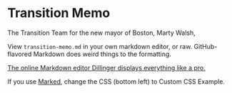 # Transition Memo

The Transition Team for the new mayor of Boston, Marty Walsh,

View `transition-memo.md` in your own markdown editor, or raw. GitHub-flavored Markdown does weird things to the formatting.

[The online Markdown editor Dillinger displays everything like a pro.](http://dillinger.io/)

If you use [Marked](http://markedapp.com/), change the CSS (bottom left) to Custom CSS Example.

